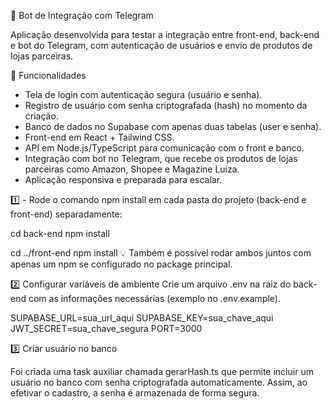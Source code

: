 🚀 Bot de Integração com Telegram

Aplicação desenvolvida para testar a integração entre front-end, back-end e bot do Telegram, com autenticação de usuários e envio de produtos de lojas parceiras.

📌 Funcionalidades

- Tela de login com autenticação segura (usuário e senha).
- Registro de usuário com senha criptografada (hash) no momento da criação.
- Banco de dados no Supabase com apenas duas tabelas (user e senha).
- Front-end em React + Tailwind CSS.
- API em Node.js/TypeScript para comunicação com o front e banco.
- Integração com bot no Telegram, que recebe os produtos de lojas parceiras como Amazon, Shopee e Magazine Luiza.
- Aplicação responsiva e preparada para escalar.

1️⃣ - Rode o comando npm install em cada pasta do projeto (back-end e front-end) separadamente:

cd back-end
npm install

cd ../front-end
npm install
💡 Também é possível rodar ambos juntos com apenas um npm se configurado no package principal.

2️⃣ Configurar variáveis de ambiente
Crie um arquivo .env na raiz do back-end com as informações necessárias (exemplo no .env.example).

SUPABASE_URL=sua_url_aqui
SUPABASE_KEY=sua_chave_aqui
JWT_SECRET=sua_chave_segura
PORT=3000

3️⃣ Criar usuário no banco

Foi criada uma task auxiliar chamada gerarHash.ts que permite incluir um usuário no banco com senha criptografada automaticamente.
Assim, ao efetivar o cadastro, a senha é armazenada de forma segura.
